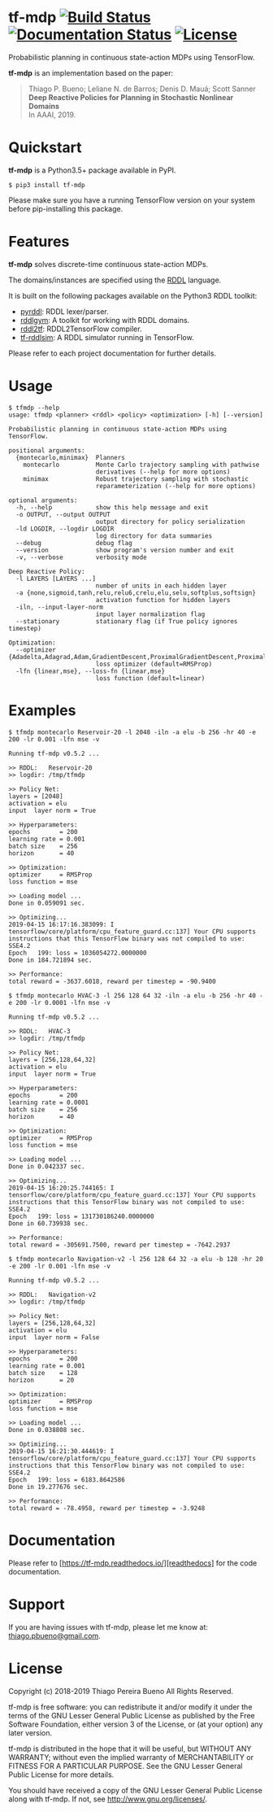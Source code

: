 # tf-mdp [![Build Status][travis.svg]][travis] [![Documentation Status][readthedocs-badge]][readthedocs] [![License][license.svg]][license]

Probabilistic planning in continuous state-action MDPs using TensorFlow.

**tf-mdp** is an implementation based on the paper:

> Thiago P. Bueno; Leliane N. de Barros; Denis D. Mauá; Scott Sanner<br>
> **Deep Reactive Policies for Planning in Stochastic Nonlinear Domains**<br>
> In AAAI, 2019.

# Quickstart

**tf-mdp** is a Python3.5+ package available in PyPI.

```text
$ pip3 install tf-mdp
```

Please make sure you have a running TensorFlow version on your system before pip-installing this package.

# Features

**tf-mdp** solves discrete-time continuous state-action MDPs.

The domains/instances are specified using the [RDDL][rddl] language.

It is built on the following packages available on the Python3 RDDL toolkit:

- [pyrddl][pyrddl]: RDDL lexer/parser.
- [rddlgym][rddlgym]: A toolkit for working with RDDL domains.
- [rddl2tf][rddl2tf]: RDDL2TensorFlow compiler.
- [tf-rddlsim][tf-rddlsim]: A RDDL simulator running in TensorFlow.

Please refer to each project documentation for further details.


# Usage

```text
$ tfmdp --help
usage: tfmdp <planner> <rddl> <policy> <optimization> [-h] [--version]

Probabilistic planning in continuous state-action MDPs using TensorFlow.

positional arguments:
  {montecarlo,minimax}  Planners
    montecarlo          Monte Carlo trajectory sampling with pathwise
                        derivatives (--help for more options)
    minimax             Robust trajectory sampling with stochastic
                        reparameterization (--help for more options)

optional arguments:
  -h, --help            show this help message and exit
  -o OUTPUT, --output OUTPUT
                        output directory for policy serialization
  -ld LOGDIR, --logdir LOGDIR
                        log directory for data summaries
  --debug               debug flag
  --version             show program's version number and exit
  -v, --verbose         verbosity mode

Deep Reactive Policy:
  -l LAYERS [LAYERS ...]
                        number of units in each hidden layer
  -a {none,sigmoid,tanh,relu,relu6,crelu,elu,selu,softplus,softsign}
                        activation function for hidden layers
  -iln, --input-layer-norm
                        input layer normalization flag
  --stationary          stationary flag (if True policy ignores timestep)

Optimization:
  --optimizer {Adadelta,Adagrad,Adam,GradientDescent,ProximalGradientDescent,ProximalAdagrad,RMSProp}
                        loss optimizer (default=RMSProp)
  -lfn {linear,mse}, --loss-fn {linear,mse}
                        loss function (default=linear)
```

# Examples

```text
$ tfmdp montecarlo Reservoir-20 -l 2048 -iln -a elu -b 256 -hr 40 -e 200 -lr 0.001 -lfn mse -v

Running tf-mdp v0.5.2 ...

>> RDDL:   Reservoir-20
>> logdir: /tmp/tfmdp

>> Policy Net:
layers = [2048]
activation = elu
input  layer norm = True

>> Hyperparameters:
epochs        = 200
learning rate = 0.001
batch size    = 256
horizon       = 40

>> Optimization:
optimizer     = RMSProp
loss function = mse

>> Loading model ...
Done in 0.059091 sec.

>> Optimizing...
2019-04-15 16:17:16.383099: I tensorflow/core/platform/cpu_feature_guard.cc:137] Your CPU supports instructions that this TensorFlow binary was not compiled to use: SSE4.2
Epoch   199: loss = 1036054272.0000000
Done in 184.721894 sec.

>> Performance:
total reward = -3637.6018, reward per timestep = -90.9400
```

```text
$ tfmdp montecarlo HVAC-3 -l 256 128 64 32 -iln -a elu -b 256 -hr 40 -e 200 -lr 0.0001 -lfn mse -v

Running tf-mdp v0.5.2 ...

>> RDDL:   HVAC-3
>> logdir: /tmp/tfmdp

>> Policy Net:
layers = [256,128,64,32]
activation = elu
input  layer norm = True

>> Hyperparameters:
epochs        = 200
learning rate = 0.0001
batch size    = 256
horizon       = 40

>> Optimization:
optimizer     = RMSProp
loss function = mse

>> Loading model ...
Done in 0.042337 sec.

>> Optimizing...
2019-04-15 16:20:25.744165: I tensorflow/core/platform/cpu_feature_guard.cc:137] Your CPU supports instructions that this TensorFlow binary was not compiled to use: SSE4.2
Epoch   199: loss = 131730186240.0000000
Done in 60.739938 sec.

>> Performance:
total reward = -305691.7500, reward per timestep = -7642.2937
```

```text
$ tfmdp montecarlo Navigation-v2 -l 256 128 64 32 -a elu -b 128 -hr 20 -e 200 -lr 0.001 -lfn mse -v

Running tf-mdp v0.5.2 ...

>> RDDL:   Navigation-v2
>> logdir: /tmp/tfmdp

>> Policy Net:
layers = [256,128,64,32]
activation = elu
input  layer norm = False

>> Hyperparameters:
epochs        = 200
learning rate = 0.001
batch size    = 128
horizon       = 20

>> Optimization:
optimizer     = RMSProp
loss function = mse

>> Loading model ...
Done in 0.038808 sec.

>> Optimizing...
2019-04-15 16:21:30.444619: I tensorflow/core/platform/cpu_feature_guard.cc:137] Your CPU supports instructions that this TensorFlow binary was not compiled to use: SSE4.2
Epoch   199: loss = 6183.8642586
Done in 19.277676 sec.

>> Performance:
total reward = -78.4958, reward per timestep = -3.9248
```

# Documentation

Please refer to [https://tf-mdp.readthedocs.io/][readthedocs] for the code documentation.


# Support

If you are having issues with tf-mdp, please let me know at: [thiago.pbueno@gmail.com](mailto://thiago.pbueno@gmail.com).

# License

Copyright (c) 2018-2019 Thiago Pereira Bueno All Rights Reserved.

tf-mdp is free software: you can redistribute it and/or modify it
under the terms of the GNU Lesser General Public License as published by
the Free Software Foundation, either version 3 of the License, or (at
your option) any later version.

tf-mdp is distributed in the hope that it will be useful, but
WITHOUT ANY WARRANTY; without even the implied warranty of
MERCHANTABILITY or FITNESS FOR A PARTICULAR PURPOSE. See the GNU Lesser
General Public License for more details.

You should have received a copy of the GNU Lesser General Public License
along with tf-mdp. If not, see http://www.gnu.org/licenses/.

[license.svg]: https://img.shields.io/aur/license/yaourt.svg
[license]: https://github.com/thiagopbueno/tf-mdp/blob/master/LICENSE
[pyrddl]: https://github.com/thiagopbueno/pyrddl
[rddl2tf]: https://github.com/thiagopbueno/rddl2tf
[rddl]: http://users.cecs.anu.edu.au/~ssanner/IPPC_2011/RDDL.pdf
[rddlgym]: https://github.com/thiagopbueno/rddlgym
[readthedocs-badge]: https://readthedocs.org/projects/tf-mdp/badge/?version=latest
[readthedocs]: https://tf-mdp.readthedocs.io/en/latest
[tf-rddlsim]: https://github.com/thiagopbueno/tf-rddlsim
[travis.svg]: https://travis-ci.org/thiagopbueno/tf-mdp.svg?branch=master
[travis]: https://travis-ci.org/thiagopbueno/tf-mdp
